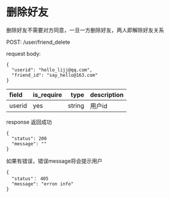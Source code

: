 # 删除好友

删除好友不需要对方同意，一旦一方删除好友，两人即解除好友关系

POST:  /user/friend_delete

request body:
```
{
  "userid": "hello_lijj@qq.com",
  "friend_id": "say_hello@163.com"
}
```
| field      |  is_require |type     | description | 
| :--------  | ------------|--------:| :------     | 
| userid     |   yes       | string  | 用户id | 




response
返回成功
```
{
  "status": 200
  "message": ""
}
```
如果有错误，错误message将会提示用户
```
{
  "status"： 405
  "message": "erron info"
}

```